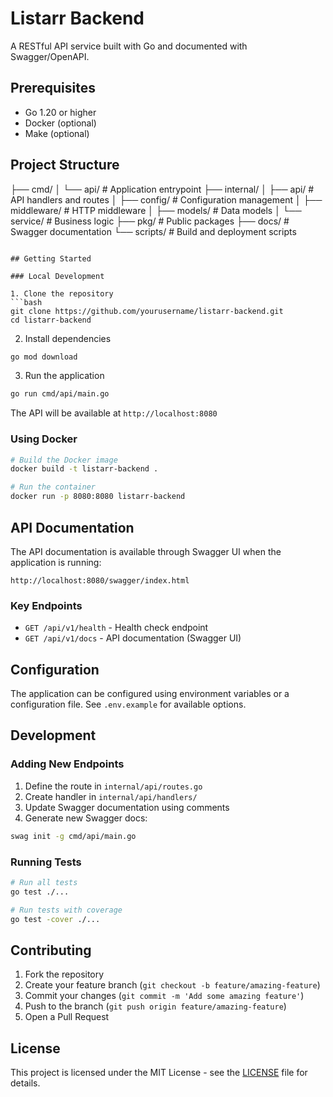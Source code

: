 # Listarr Backend
A RESTful API service built with Go and documented with Swagger/OpenAPI.

## Prerequisites

- Go 1.20 or higher
- Docker (optional)
- Make (optional)

## Project Structure
├── cmd/
│   └── api/          # Application entrypoint
├── internal/
│   ├── api/         # API handlers and routes
│   ├── config/      # Configuration management
│   ├── middleware/  # HTTP middleware
│   ├── models/      # Data models
│   └── service/     # Business logic
├── pkg/             # Public packages
├── docs/           # Swagger documentation
└── scripts/        # Build and deployment scripts
```

## Getting Started

### Local Development

1. Clone the repository
```bash
git clone https://github.com/yourusername/listarr-backend.git
cd listarr-backend
```

2. Install dependencies
```bash
go mod download
```

3. Run the application
```bash
go run cmd/api/main.go
```

The API will be available at `http://localhost:8080`

### Using Docker

```bash
# Build the Docker image
docker build -t listarr-backend .

# Run the container
docker run -p 8080:8080 listarr-backend
```

## API Documentation

The API documentation is available through Swagger UI when the application is running:

```
http://localhost:8080/swagger/index.html
```

### Key Endpoints

- `GET /api/v1/health` - Health check endpoint
- `GET /api/v1/docs` - API documentation (Swagger UI)

## Configuration

The application can be configured using environment variables or a configuration file. See `.env.example` for available options.

## Development

### Adding New Endpoints

1. Define the route in `internal/api/routes.go`
2. Create handler in `internal/api/handlers/`
3. Update Swagger documentation using comments
4. Generate new Swagger docs:
```bash
swag init -g cmd/api/main.go
```

### Running Tests

```bash
# Run all tests
go test ./...

# Run tests with coverage
go test -cover ./...
```

## Contributing

1. Fork the repository
2. Create your feature branch (`git checkout -b feature/amazing-feature`)
3. Commit your changes (`git commit -m 'Add some amazing feature'`)
4. Push to the branch (`git push origin feature/amazing-feature`)
5. Open a Pull Request

## License

This project is licensed under the MIT License - see the [LICENSE](LICENSE) file for details.

